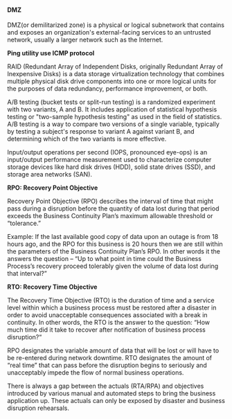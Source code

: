 #### DMZ
  
DMZ(or demilitarized zone) is a physical or logical subnetwork that 
contains and exposes an organization's external-facing services to 
an untrusted network, usually a larger network such as the Internet. 
  
**Ping utility use ICMP protocol**
  
RAID (Redundant Array of Independent Disks, originally Redundant 
Array of Inexpensive Disks) is a data storage virtualization
technology that combines multiple physical disk drive components
into one or more logical units for the purposes of data redundancy,
performance improvement, or both.

A/B testing (bucket tests or split-run testing) 
is a randomized experiment with two variants, A and B. 
It includes application of statistical hypothesis testing or 
"two-sample hypothesis testing" as used in the field of statistics. 
A/B testing is a way to compare two versions of a single variable,
typically by testing a subject's response to variant A against
variant B, and determining which of the two variants is more 
effective.
  
Input/output operations per second (IOPS, pronounced eye-ops) is an input/output performance measurement
 used to characterize computer storage devices like hard disk drives (HDD), solid state drives (SSD),
  and storage area networks (SAN). 
  

**RPO: Recovery Point Objective**

Recovery Point Objective (RPO) describes the interval of time that might pass during
 a disruption before the quantity of data lost during that period exceeds the Business
  Continuity Plan’s maximum allowable threshold or “tolerance.”

Example: If the last available good copy of data upon an outage is from 18 hours ago,
 and the RPO for this business is 20 hours then we are still within the parameters of 
 the Business Continuity Plan’s RPO. In other words it the answers the question – 
 “Up to what point in time could the Business Process’s recovery proceed tolerably given 
 the volume of data lost during that interval?”

**RTO: Recovery Time Objective**

The Recovery Time Objective (RTO) is the duration of time and a service level within which 
a business process must be restored after a disaster in order to avoid unacceptable consequences
 associated with a break in continuity. In other words, the RTO is the answer to the question: 
 “How much time did it take to recover after notification of business process disruption?“

RPO designates the variable amount of data that will be lost or will have to be re-entered during
 network downtime. RTO designates the amount of “real time” that can pass before the disruption
  begins to seriously and unacceptably impede the flow of normal business operations.

There is always a gap between the actuals (RTA/RPA) and objectives introduced by various manual 
and automated steps to bring the business application up. These actuals can only be exposed by 
disaster and business disruption rehearsals.
  